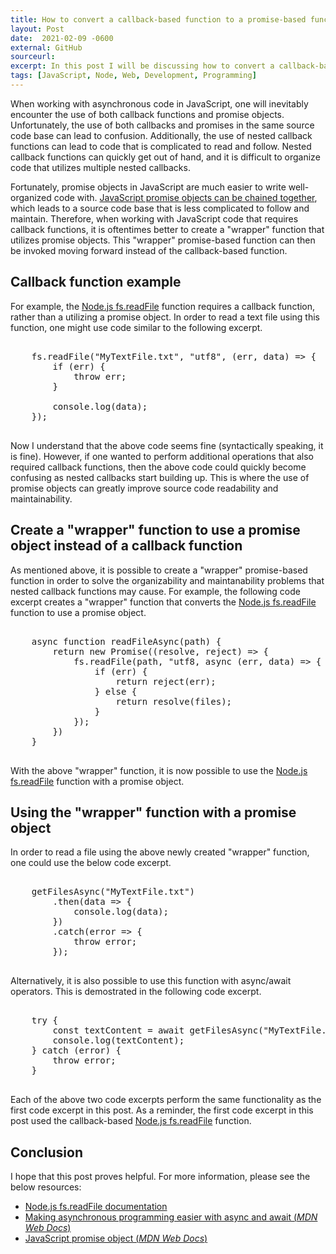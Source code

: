 ```yaml
---
title: How to convert a callback-based function to a promise-based function in JavaScript
layout: Post
date:  2021-02-09 -0600
external: GitHub
sourceurl: 
excerpt: In this post I will be discussing how to convert a callback-based function to a promise-based function in JavaScript.
tags: [JavaScript, Node, Web, Development, Programming]
---
```


When working with asynchronous code in JavaScript, one will inevitably encounter the use of both callback functions and promise objects. Unfortunately, the use of both callbacks and promises in the same source code base can lead to confusion. Additionally, the use of nested callback functions can lead to code that is complicated to read and follow. Nested callback functions can quickly get out of hand, and it is difficult to organize code that utilizes multiple nested callbacks. 

Fortunately, promise objects in JavaScript are much easier to write well-organized code with. [JavaScript promise objects can be chained together](https://www.erickmccollum.com/2020/05/13/how-to-chain-javascript-promises.html), which leads to a source code base that is less complicated to follow and maintain. Therefore, when working with JavaScript code that requires callback functions, it is oftentimes better to create a "wrapper" function that utilizes promise objects. This "wrapper" promise-based function can then be invoked moving forward instead of the callback-based function. 

## Callback function example
For example, the [Node.js fs.readFile](https://nodejs.org/dist/latest-v14.x/docs/api/fs.html#fs_fs_readfile_path_options_callback) function requires a callback function, rather than a utilizing a promise object. In order to read a text file using this function, one might use code similar to the following excerpt. 

<pre class="bg-light rounded" style="overflow: auto;">

    fs.readFile("MyTextFile.txt", "utf8", (err, data) => {
        if (err) {
            throw err;
        }

        console.log(data);
    });
    
</pre>

Now I understand that the above code seems fine (syntactically speaking, it is fine). However, if one wanted to perform additional operations that also required callback functions, then the above code could quickly become confusing as nested callbacks start building up. This is where the use of promise objects can greatly improve source code readability and maintainability.

## Create a "wrapper" function to use a promise object instead of a callback function
As mentioned above, it is possible to create a "wrapper" promise-based function in order to solve the organizability and maintanability problems that nested callback functions may cause. For example, the following code excerpt creates a "wrapper" function that converts the [Node.js fs.readFile](https://nodejs.org/dist/latest-v14.x/docs/api/fs.html#fs_fs_readfile_path_options_callback) function to use a promise object.

<pre class="bg-light rounded" style="overflow: auto;">

    async function readFileAsync(path) {
        return new Promise((resolve, reject) => {
            fs.readFile(path, "utf8, async (err, data) => {
                if (err) {
                    return reject(err);
                } else {
                    return resolve(files);
                }
            });
        })
    }
    
</pre>

With the above "wrapper" function, it is now possible to use the [Node.js fs.readFile](https://nodejs.org/dist/latest-v14.x/docs/api/fs.html#fs_fs_readfile_path_options_callback) function with a promise object. 

## Using the "wrapper" function with a promise object
In order to read a file using the above newly created "wrapper" function, one could use the below code excerpt. 

<pre class="bg-light rounded" style="overflow: auto;">

    getFilesAsync("MyTextFile.txt")
        .then(data => {
            console.log(data);
        })
        .catch(error => {
            throw error;
        });
    
</pre>

Alternatively, it is also possible to use this function with async/await operators. This is demostrated in the following code excerpt. 

<pre class="bg-light rounded" style="overflow: auto;">

    try {
        const textContent = await getFilesAsync("MyTextFile.txt");
        console.log(textContent);
    } catch (error) {
        throw error;
    }
    
</pre>

Each of the above two code excerpts perform the same functionality as the first code excerpt in this post. As a reminder, the first code excerpt in this post used the callback-based [Node.js fs.readFile](https://nodejs.org/dist/latest-v14.x/docs/api/fs.html#fs_fs_readfile_path_options_callback) function.

## Conclusion
I hope that this post proves helpful. For more information, please see the below resources: 
- [Node.js fs.readFile documentation](https://nodejs.org/dist/latest-v14.x/docs/api/fs.html#fs_fs_readfile_path_options_callback)
- [Making asynchronous programming easier with async and await (*MDN Web Docs*)](https://developer.mozilla.org/en-US/docs/Learn/JavaScript/Asynchronous/Async_await)
- [JavaScript promise object (*MDN Web Docs*)](https://developer.mozilla.org/en-US/docs/Web/JavaScript/Reference/Global_Objects/Promise)